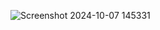![Screenshot 2024-10-07 145331](https://github.com/user-attachments/assets/07f43e79-d568-424a-b743-6a819837a98b)
